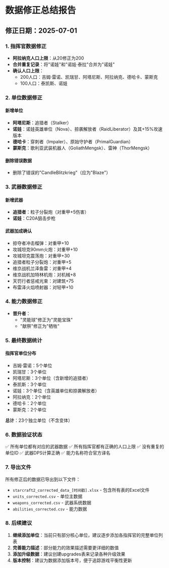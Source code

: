 # 数据修正总结报告

## 修正日期：2025-07-01

### 1. 指挥官数据修正

- **阿拉纳克人口上限**：从20修正为200
- **合并重复记录**：将"诺娃"和"诺娃·泰拉"合并为"诺娃"
- **确认人口上限**：
  - 200人口：吉姆·雷诺、凯瑞甘、阿塔尼斯、阿拉纳克、德哈卡、蒙斯克
  - 100人口：泰凯斯、诺娃

### 2. 单位数据修正

#### 新增单位
- **阿塔尼斯**：追猎者（Stalker）
- **诺娃**：诺娃英雄单位（Nova）、掠袭解放者（RaidLiberator）及其+15%攻速版本
- **德哈卡**：穿刺者（Impaler）、原始守护者（PrimalGuardian）
- **蒙斯克**：歌利亚武装机器人（GoliathMengsk）、雷神（ThorMengsk）

#### 删除错误数据
- 删除了错误的"CandleBlitzkrieg"（应为"Blaze"）

### 3. 武器数据修正

#### 新增武器
- **追猎者**：粒子分裂炮（对重甲+5伤害）
- **诺娃**：C20A狙击步枪

#### 武器加成确认
- 掠夺者冲击榴弹：对重甲+10
- 攻城坦克90mm火炮：对重甲+10
- 攻城坦克震荡炮：对重甲+30
- 追猎者粒子分裂炮：对重甲+5
- 维京战机兰泽鱼雷：对重甲+4
- 维京战机加特林机炮：对机械+8
- 天罚行者惩戒光束：对建筑+75
- 布雷泽火焰喷射器：对轻甲+10

### 4. 能力数据修正

- **晋升者**：
  - "灵能球"修正为"灵能宝珠"
  - "献祭"修正为"牺牲"

### 5. 最终数据统计

#### 指挥官单位分布
- 吉姆·雷诺：5个单位
- 凯瑞甘：3个单位
- 阿塔尼斯：3个单位（含新增的追猎者）
- 泰凯斯：3个单位
- 诺娃：3个单位（含英雄单位和掠袭解放者）
- 阿拉纳克：2个单位
- 德哈卡：2个单位
- 蒙斯克：2个单位

**总计**：23个独立单位（不含变体）

### 6. 数据验证状态

✅ 所有单位都有对应的武器数据
✅ 所有指挥官都有正确的人口上限
✅ 没有重复的单位ID
✅ 武器DPS计算正确
✅ 能力名称符合官方译名

### 7. 导出文件

所有修正后的数据已导出到以下文件：
- `starcraft2_corrected_data_[时间戳].xlsx` - 包含所有表的Excel文件
- `units_corrected.csv` - 单位主数据
- `weapons_corrected.csv` - 武器系统数据
- `abilities_corrected.csv` - 能力数据

### 8. 后续建议

1. **继续添加单位**：当前只有部分核心单位，建议逐步添加各指挥官的完整单位列表
2. **完善能力描述**：部分能力的效果描述需要更详细的数值
3. **添加升级数据**：建议创建upgrades表来记录各种升级效果
4. **版本控制**：建议为数据添加版本号，便于追踪游戏平衡性更新